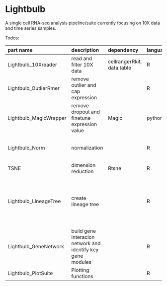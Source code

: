 # Lightbulb

A single cell RNA-seq analysis pipeline/suite currently focusing on 10X data and time series samples.

Todos:

|part name               | description	               | dependency |	language |	progress |
|:---------------------- |:-------------------------- |:---------- |:-------- |:---------------------------|
|Lightbulb_10Xreader     | read and filter 10X data   |	cellrangerRkit, data.table |	R |	Mostly finished |
|Lightbulb_OutlierRmer   |	remove outlier and cap expression |	|	R |	Mostly finished, gave to Brian |
|Lightbulb_MagicWrapper  |	remove dropout and finetune expression value |	Magic |	python |	finished |
|Lightbulb_Norm          |	normalization              |	| R	| Mostly finished, gave to Brian |
|TSNE                    |	dimension reduction        |	Rtsne |	R |	existing package | need to test other algo
|Lightbulb_LineageTree   |	create lineage tree        |	|	R |	Partial finished, need to narrow the branch and refine cluster connection |
|Lightbulb_GeneNetwork   |	build gene interacion network and identify key gene modules |	|	R |	starting |
|Lightbulb_PlotSuite     |	Plotting functions | |	R |	Partial finished |
